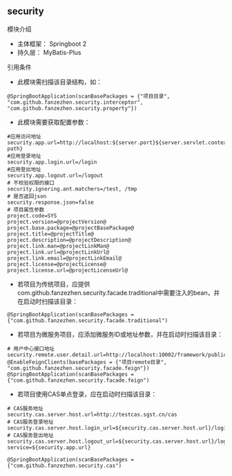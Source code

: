 security
------------------------------------------   
模块介绍
   * 主体框架： Springboot 2
   * 持久层： MyBatis-Plus
   
引用条件
   * 此模块需扫描该目录结构，如：
    
    @SpringBootApplication(scanBasePackages = {"项目目录", "com.github.fanzezhen.security.interceptor", "com.github.fanzezhen.security.property"})
   
   * 此模块需要获取配置参数： 
   
    #应用访问地址
    security.app.url=http://localhost:${server.port}${server.servlet.context-path}
    #应用登录地址
    security.app.login.url=/login
    #应用登出地址
    security.app.logout.url=/logout
    # 不校验权限的接口
    security.ignoring.ant.matchers=/test, /tmp
    # 是否返回json
    security.response.json=false
    # 项目属性参数
    project.code=SYS
    project.version=@projectVersion@
    project.base.package=@projectBasePackage@
    project.title=@projectTitle@
    project.description=@projectDescription@
    project.link.man=@projectLinkMan@
    project.link.url=@projectLinkUrl@
    project.link.email=@projectLinkEmail@
    project.license=@projectLicense@
    project.license.url=@projectLicenseUrl@

   * 若项目为传统项目，应提供com.github.fanzezhen.security.facade.traditional中需要注入的bean，并在启动时扫描该目录：
    
    @SpringBootApplication(scanBasePackages = {"com.github.fanzezhen.security.facade.traditional")
   
   * 若项目为微服务项目，应添加微服务ID或地址参数，并在启动时扫描该目录：
        
    # 用户中心接口地址
    security.remote.user.detail.url=http://localhost:10002/framework/public
    @EnableFeignClients(basePackages = {"项目remote目录", "com.github.fanzezhen.security.facade.feign"})
    @SpringBootApplication(scanBasePackages = {"com.github.fanzezhen.security.facade.feign")

   * 若项目使用CAS单点登录，应在启动时扫描该目录：
        
    # CAS服务地址
    security.cas.server.host.url=http://testcas.sgst.cn/cas
    # CAS服务登录地址
    security.cas.server.host.login_url=${security.cas.server.host.url}/login
    # CAS服务登出地址
    security.cas.server.host.logout_url=${security.cas.server.host.url}/logout?service=${security.app.url}
    
    @SpringBootApplication(scanBasePackages = {"com.github.fanzezhen.security.cas")
